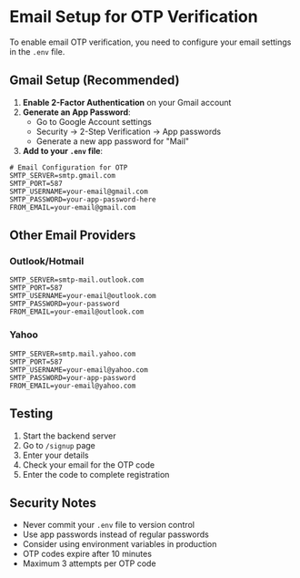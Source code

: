 # Email Setup for OTP Verification

To enable email OTP verification, you need to configure your email settings in the `.env` file.

## Gmail Setup (Recommended)

1. **Enable 2-Factor Authentication** on your Gmail account
2. **Generate an App Password**:
   - Go to Google Account settings
   - Security → 2-Step Verification → App passwords
   - Generate a new app password for "Mail"
3. **Add to your `.env` file**:

```env
# Email Configuration for OTP
SMTP_SERVER=smtp.gmail.com
SMTP_PORT=587
SMTP_USERNAME=your-email@gmail.com
SMTP_PASSWORD=your-app-password-here
FROM_EMAIL=your-email@gmail.com
```

## Other Email Providers

### Outlook/Hotmail
```env
SMTP_SERVER=smtp-mail.outlook.com
SMTP_PORT=587
SMTP_USERNAME=your-email@outlook.com
SMTP_PASSWORD=your-password
FROM_EMAIL=your-email@outlook.com
```

### Yahoo
```env
SMTP_SERVER=smtp.mail.yahoo.com
SMTP_PORT=587
SMTP_USERNAME=your-email@yahoo.com
SMTP_PASSWORD=your-app-password
FROM_EMAIL=your-email@yahoo.com
```

## Testing

1. Start the backend server
2. Go to `/signup` page
3. Enter your details
4. Check your email for the OTP code
5. Enter the code to complete registration

## Security Notes

- Never commit your `.env` file to version control
- Use app passwords instead of regular passwords
- Consider using environment variables in production
- OTP codes expire after 10 minutes
- Maximum 3 attempts per OTP code 